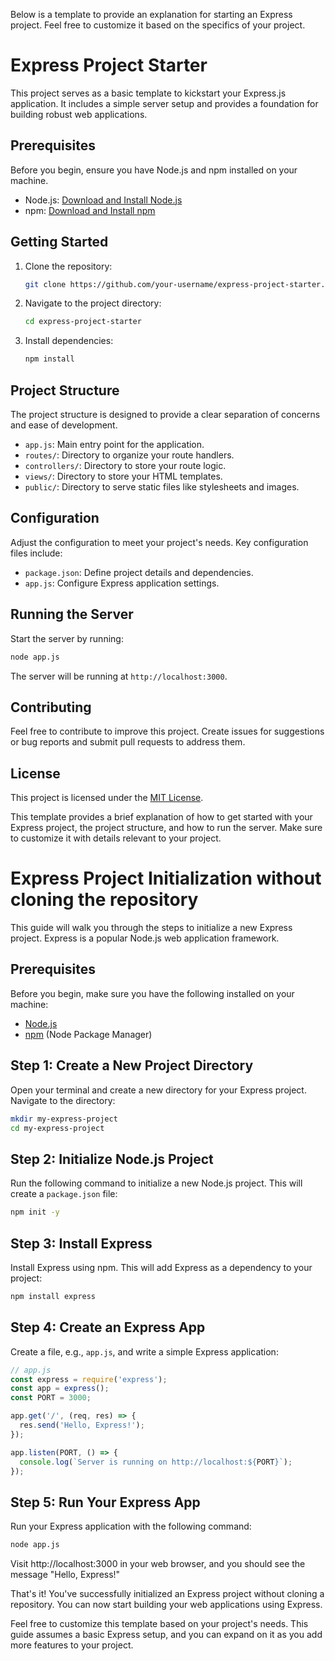 Below is a template to provide an explanation for starting an Express project. Feel free to customize it based on the specifics of your project.

# Express Project Starter

This project serves as a basic template to kickstart your Express.js application. It includes a simple server setup and provides a foundation for building robust web applications.

## Prerequisites

Before you begin, ensure you have Node.js and npm installed on your machine.

- Node.js: [Download and Install Node.js](https://nodejs.org/)
- npm: [Download and Install npm](https://www.npmjs.com/)

## Getting Started

1. Clone the repository:

   ```bash
   git clone https://github.com/your-username/express-project-starter.git
   ```

2. Navigate to the project directory:

   ```bash
   cd express-project-starter
   ```

3. Install dependencies:

   ```bash
   npm install
   ```

## Project Structure

The project structure is designed to provide a clear separation of concerns and ease of development.

- `app.js`: Main entry point for the application.
- `routes/`: Directory to organize your route handlers.
- `controllers/`: Directory to store your route logic.
- `views/`: Directory to store your HTML templates.
- `public/`: Directory to serve static files like stylesheets and images.

## Configuration

Adjust the configuration to meet your project's needs. Key configuration files include:

- `package.json`: Define project details and dependencies.
- `app.js`: Configure Express application settings.

## Running the Server

Start the server by running:

```bash
node app.js
```

The server will be running at `http://localhost:3000`.

## Contributing

Feel free to contribute to improve this project. Create issues for suggestions or bug reports and submit pull requests to address them.

## License

This project is licensed under the [MIT License](LICENSE).


This template provides a brief explanation of how to get started with your Express project, the project structure, and how to run the server. Make sure to customize it with details relevant to your project.

# Express Project Initialization without cloning the repository

This guide will walk you through the steps to initialize a new Express project. Express is a popular Node.js web application framework.

## Prerequisites

Before you begin, make sure you have the following installed on your machine:

- [Node.js](https://nodejs.org/)
- [npm](https://www.npmjs.com/) (Node Package Manager)

## Step 1: Create a New Project Directory

Open your terminal and create a new directory for your Express project. Navigate to the directory:

```bash
mkdir my-express-project
cd my-express-project
```

## Step 2: Initialize Node.js Project

Run the following command to initialize a new Node.js project. This will create a `package.json` file:

```bash
npm init -y
```

## Step 3: Install Express

Install Express using npm. This will add Express as a dependency to your project:

```bash
npm install express
```

## Step 4: Create an Express App

Create a file, e.g., `app.js`, and write a simple Express application:

```javascript
// app.js
const express = require('express');
const app = express();
const PORT = 3000;

app.get('/', (req, res) => {
  res.send('Hello, Express!');
});

app.listen(PORT, () => {
  console.log(`Server is running on http://localhost:${PORT}`);
});
```

## Step 5: Run Your Express App

Run your Express application with the following command:

```bash
node app.js
```

Visit http://localhost:3000 in your web browser, and you should see the message "Hello, Express!"

That's it! You've successfully initialized an Express project without cloning a repository. You can now start building your web applications using Express.


Feel free to customize this template based on your project's needs. This guide assumes a basic Express setup, and you can expand on it as you add more features to your project.
